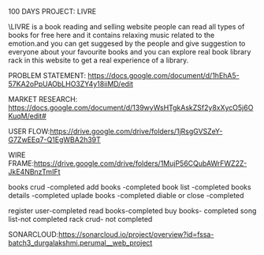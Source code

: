 100 DAYS PROJECT: LIVRE












\\LIVRE is a book reading and selling website people can read all types of books for free here and it contains relaxing music related to the emotion.and you can get suggesed by the people and give suggestion to everyone about your favourite books and you can explore real book library rack in this website to get a real experience of a library.








PROBLEM STATEMENT:
https://docs.google.com/document/d/1hEhA5-57KA2oPpUAObLHO3ZY4y18iiMD/edit



MARKET RESEARCH:
https://docs.google.com/document/d/139wyWsHTgkAskZSf2y8xXycO5j6OKuqM/edit#




USER FLOW:https://drive.google.com/drive/folders/1jRsgGVSZeY-G7ZwEEq7-Q1EgWBA2h39T




WIRE FRAME:https://drive.google.com/drive/folders/1MujP56CQubAWrFWZ2Z-JkE4NBnzTmIFt



books crud      -completed
add books       -completed
book list       -completed
books details   -completed
uplade books    -completed
diable or close -completed

register user-completed
read books-completed
buy books- completed
song list-not completed
rack crud- not completed




SONARCLOUD:https://sonarcloud.io/project/overview?id=fssa-batch3_durgalakshmi.perumal__web_project
